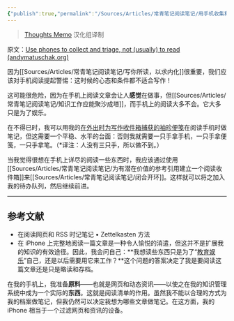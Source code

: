 ```yaml
---
{"publish":true,"permalink":"/Sources/Articles/常青笔记阅读笔记/用手机收集和分流，而不是（通常）阅读.md","title":"用手机收集和分流，而不是（通常）阅读","created":"2022-08-14","modified":"2023-03-14","published":"2025-07-07T17:42:02.259+08:00","tags":["review","review/habit"],"cssclasses":""}
---
```





> [Thoughts Memo](https://paratranz.cn/projects/3131) 汉化组译制

原文：[Use phones to collect and triage, not (usually) to read (andymatuschak.org)](https://notes.andymatuschak.org/z3YtsKc76oFwr9fxWkcNwAQdV1JGpUQ46hJ79)

因为[[Sources/Articles/常青笔记阅读笔记/写你所读，以求内化]]很重要，我们应该对手机阅读提起警惕：这时候的心态和条件都不适合写作！

这可能很危险，因为在手机上阅读文章会让人**感觉**在做事，但[[Sources/Articles/常青笔记阅读笔记/知识工作应能聚沙成塔]]，而手机上的阅读大多不会。它大多只是为了娱乐。

在不得已时，我可以用我的[在外出时为写作收件箱捕获的袖珍便笺](https://notes.andymatuschak.org/z5FKgZAnMhS73t9kenbVUYx23CHSQAE1gKxVf)在阅读手机时做笔记，但这需要一个平稳、水平的台面：否则我就需要一只手拿手机，一只手拿便笺，一只手拿笔。（\*译注：人没有三只手，所以做不到。）

当我觉得很想在手机上详尽的阅读一些东西时，我应该通过使用[[Sources/Articles/常青笔记阅读笔记/为有潜在价值的参考引用建立一个阅读收件箱]]来[[Sources/Articles/常青笔记阅读笔记/闭合开环]]。这样就可以将之加入我的待办队列，然后继续前进。

___

## 参考文献

- 在阅读网页和 RSS 时记笔记 • Zettelkasten 方法
- 在 iPhone 上完整地阅读一篇文章是一种令人愉悦的消遣，但这并不是扩展我的知识的有效途径。因此，我会问自己：**我想读些东西只是为了“[教育娱乐](http://en.wiktionary.org/wiki/edutainment#English)”自己，还是以后需要用它来工作？**这个问题的答案决定了我是要阅读这篇文章还是只是略读和存档。

在我的手机上，我准备**原料**——也就是网页和动态资讯——以使之在我的知识管理系统中成为一个实际的**东西**。这就是阅读清单的作用。虽然我不能以合理的方式为我的档案做笔记，但我仍然可以决定我想为哪些文章做笔记。在这方面，我的 iPhone 相当于一个过滤网页和资讯的设备。
